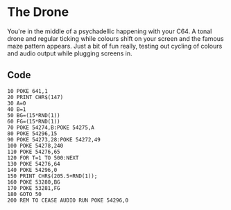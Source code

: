 # The Drone

You're in the middle of a psychadellic happening with your C64.
A tonal drone and regular ticking while colours shift on your screen and the famous maze pattern appears. 
Just a bit of fun really, testing out cycling of colours and audio output while plugging screens in.

## Code
```
10 POKE 641,1
20 PRINT CHR$(147)
30 A=0
40 B=1
50 BG=(15*RND(1))
60 FG=(15*RND(1))
70 POKE 54274,B:POKE 54275,A
80 POKE 54296,15
90 POKE 54273,28:POKE 54272,49
100 POKE 54278,240
110 POKE 54276,65
120 FOR T=1 TO 500:NEXT
130 POKE 54276,64
140 POKE 54296,0
150 PRINT CHR$(205.5+RND(1));
160 POKE 53280,BG
170 POKE 53281,FG
180 GOTO 50
200 REM TO CEASE AUDIO RUN POKE 54296,0
```

